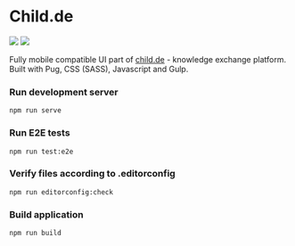 # Child.de

[![](https://github.com/alexmozheyko/childde/workflows/E2E%20tests/badge.svg)](https://github.com/alexmozheyko/childde/actions?query=workflow%3A%22E2E+tests%22)
[![](https://github.com/alexmozheyko/childde/workflows/EditorConfig/badge.svg)](https://github.com/alexmozheyko/childde/actions?query=workflow%3AEditorConfig)

Fully mobile compatible UI part of [child.de](https://child.de/) - knowledge exchange platform. <br>
Built with Pug, CSS (SASS), Javascript and Gulp.

### Run development server

```
npm run serve
```

### Run E2E tests

```
npm run test:e2e
```

### Verify files according to .editorconfig

```
npm run editorconfig:check
```

### Build application

```
npm run build
```
